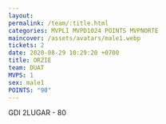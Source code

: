 ```yaml
---
layout: 
permalink: /team/:title.html
categories: MVPLI MVPD1024 POINTS MVPNORTE
maincover: /assets/avatars/male1.webp
tickets: 2
date: 2020-08-29 10:29:20 +0700
title: ORZIE
team: DUAT
MVPS: 1
sex: male1
POINTS: "90"
---
```

GDI 2LUGAR - 80